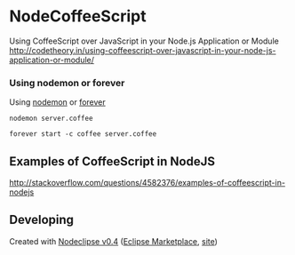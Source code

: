 # NodeCoffeeScript

Using CoffeeScript over JavaScript in your Node.js Application or Module
<http://codetheory.in/using-coffeescript-over-javascript-in-your-node-js-application-or-module/>

### Using nodemon or forever

Using [nodemon](https://github.com/remy/nodemon) or [forever](https://github.com/nodejitsu/forever)

`nodemon server.coffee`

`forever start -c coffee server.coffee` 

## Examples of CoffeeScript in NodeJS

http://stackoverflow.com/questions/4582376/examples-of-coffeescript-in-nodejs

## Developing


Created with [Nodeclipse v0.4](https://github.com/Nodeclipse/nodeclipse-1)
 ([Eclipse Marketplace](http://marketplace.eclipse.org/content/nodeclipse), [site](http://www.nodeclipse.org))   
